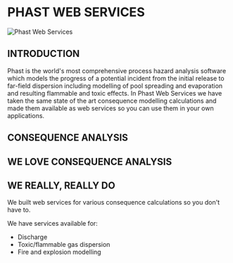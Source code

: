 # PHAST WEB SERVICES

![Phast Web Services](https://www.dnv.com/Images/Phast-process-hazard-analysis-software_1000x500_tcm8-147208.jpg)

## INTRODUCTION

Phast is the world's most comprehensive process hazard analysis software which models the progress of a potential incident from the initial release to far-field dispersion including modelling of pool spreading and evaporation and resulting flammable and toxic effects. In Phast Web Services we have taken the same state of the art consequence modelling calculations and made them available as web services so you can use them in your own applications.

## CONSEQUENCE ANALYSIS

## WE LOVE CONSEQUENCE ANALYSIS

## WE REALLY, REALLY DO

We built web services for various consequence calculations so you don't have to.

We have services available for:

- Discharge
- Toxic/flammable gas dispersion
- Fire and explosion modelling

